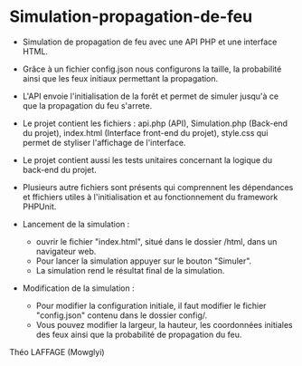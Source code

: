 # Simulation-propagation-de-feu

- Simulation de propagation de feu avec une API PHP et une interface HTML.
- Grâce à un fichier config.json nous configurons la taille, la probabilité ainsi que les feux initiaux permettant la propagation.
- L'API envoie l'initialisation de la forêt et permet de simuler jusqu'à ce que la propagation du feu s'arrete. 
- Le projet contient les fichiers : api.php (API), Simulation.php (Back-end du projet), index.html (Interface front-end du projet), style.css qui permet de styliser l'affichage de l'interface.
- Le projet contient aussi les tests unitaires concernant la logique du back-end du projet.
- Plusieurs autre fichiers sont présents qui comprennent les dépendances et ffichiers utiles à l'initialisation et au fonctionnement du framework PHPUnit.

- Lancement de la simulation :
    - ouvrir le fichier "index.html", situé dans le dossier /html, dans un navigateur web.
    - Pour lancer la simulation appuyer sur le bouton "Simuler".
    - La simulation rend le résultat final de la simulation.
                              
- Modification de la simulation :
    - Pour modifier la configuration initiale, il faut modifier le fichier "config.json" contenu dans le dossier config/.
    - Vous pouvez modifier la largeur, la hauteur, les coordonnées initiales des feux ainsi que la probabilité de propagation du feu.
        
Théo LAFFAGE (Mowglyi)

